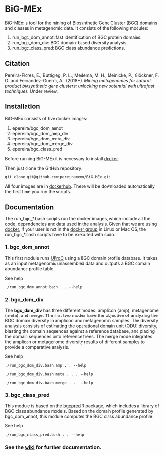 # BiG-MEx
BiG-MEx: a tool for the mining of Biosynthetic Gene Cluster (BGC) domains and classes in metagenomic data. It consists of the following modules:
1. run_bgc_dom_annot: fast identification of BGC protein domains.  
2. run_bgc_dom_div: BGC domain-based diversity analysis.  
3. run_bgc_class_pred: BGC class abundance predictions.  

## Citation
Pereira-Flores, E., Buttigieg, P. L., Medema, M. H., Meinicke, P., Glöckner, F. O. and Fernandez-Guerra, A.. (2018+). _Mining metagenomes for natural product biosynthetic gene clusters: unlocking new potential with ultrafast techniques_. Under review.

## Installation
BiG-MEx consists of five docker images: 
1. epereira/bgc_dom_annot  
2. epereira/bgc_dom_amp_div  
3. epereira/bgc_dom_meta_div  
4. epereira/bgc_dom_merge_div  
5. epereira/bgc_class_pred  

Before running BiG-MEx it is necessary to install [docker](https://www.docker.com/).

Then just clone the GitHub repository:
```
git clone git@github.com:pereiramemo/BiG-MEx.git
```

All four images are in [dockerhub](https://hub.docker.com/). These will be downloaded automatically the first time you run the scripts.

## Documentation
The run_bgc_\*.bash scripts run the docker images, which include all the code, dependencies and data used in the analysis. Given that we are using [docker](https://www.docker.com/), if your user is not in the [docker group](https://docs.docker.com/engine/installation/linux/linux-postinstall/#manage-docker-as-a-non-root-user) in Linux or Mac OS, the run_bgc_\*.bash scripts have to be executed with sudo.

### 1. bgc_dom_annot
This first module runs [UProC](http://uproc.gobics.de/) using a BGC domain profile database. It takes as an input metagenomic unassembled data and outputs a BGC domain abundance profile table.

See help
```
./run_bgc_dom_annot.bash . . --help
```

### 2. bgc_dom_div

The **bgc_dom_div** has three different modes: amplicon (amp), metagenome (meta), and merge. The first two modes have the objective of analyzing the BGC domain diversity in amplicon and metagenomic samples. The diversity analysis consists of estimating the operational domain unit (ODU) diversity, blasting the domain sequences against a reference database, and placing the domain sequences onto reference trees.
The merge mode integrates the amplicon or metagenome diversity results of different samples to provide a comparative analysis.

See help
```
./run_bgc_dom_div.bash amp . . --help

./run_bgc_dom_div.bash meta . . . --help

./run_bgc_dom_div.bash merge . .  --help
```

### 3. bgc_class_pred
This module is based on the [bgcpred](https://github.com/pereiramemo/bgcpred) R package, which includes a library of BGC class abundance models. Based on the domain profile generated by bgc_dom_annot, this module computes the BGC class abundance profile.

See help
```
./run_bgc_class_pred.bash . . --help
```

### See the [wiki](https://github.com/pereiramemo/BiG-MEx/wiki) for further documentation.
